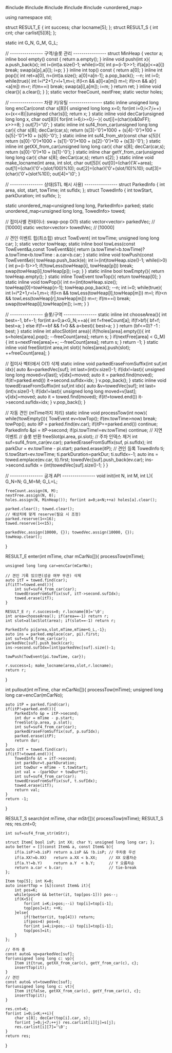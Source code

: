 #include <cstdio>
#include <cstring>
#include <vector>
#include <algorithm>
#include <unordered_map>

using namespace std;

struct RESULT_E { int success; char locname[5]; };
struct RESULT_S { int cnt; char carlist[5][8]; };

static int G_N, G_M, G_L;

// ---------------- 구역/슬롯 관리 ----------------
struct MinHeap {
    vector<int> a;
    inline bool empty() const { return a.empty(); }
    inline void push(int x){
        a.push_back(x);
        int i=(int)a.size()-1;
        while(i>0){
            int p=(i-1)>>1; if(a[p]<=a[i]) break;
            swap(a[p],a[i]); i=p;
        }
    }
    inline int top() const { return a[0]; }
    inline int pop(){
        int ret=a[0], n=(int)a.size();
        a[0]=a[n-1]; a.pop_back(); --n;
        int i=0;
        while(true){
            int l=i*2+1,r=l+1,m=i;
            if(l<n && a[l]<a[m]) m=l;
            if(r<n && a[r]<a[m]) m=r;
            if(m==i) break;
            swap(a[i],a[m]); i=m;
        }
        return ret;
    }
    inline void clear(){ a.clear(); }
};
static vector<int> freeCount, nextFree;
static vector<MinHeap> holes;

// ---------------- 차량 키/유틸 ----------------
static inline unsigned long long encCar(const char s[8]){
    unsigned long long x=0; for(int i=0;i<7;i++) x=(x<<8)|(unsigned char)s[i]; return x;
}
static inline void decCar(unsigned long long x, char out[8]){
    for(int i=6;i>=0;i--){ out[i]=(char)(x&0xFF); x>>=8; } out[7]='\0';
}
static inline int suf4_from_car(unsigned long long car){
    char s[8]; decCar(car,s);
    return (s[3]-'0')*1000 + (s[4]-'0')*100 + (s[5]-'0')*10 + (s[6]-'0');
}
static inline int suf4_from_str(const char s[5]){
    return (s[0]-'0')*1000 + (s[1]-'0')*100 + (s[2]-'0')*10 + (s[3]-'0');
}
static inline int getXX_from_car(unsigned long long car){
    char s[8]; decCar(car,s);
    return (s[0]-'0')*10 + (s[1]-'0');
}
static inline char getY_from_car(unsigned long long car){
    char s[8]; decCar(car,s);
    return s[2];
}
static inline void make_locname(int area, int slot, char out[5]){
    out[0]=(char)('A'+area);
    out[1]=(char)('0'+(slot/100)%10);
    out[2]=(char)('0'+(slot/10)%10);
    out[3]=(char)('0'+(slot%10));
    out[4]='\0';
}

// ---------------- 상태(STL 해시 사용) ----------------
struct ParkedInfo { int area, slot, start, towTime; int sufIdx; };
struct TowedInfo  { int towStart, parkDuration;     int sufIdx;  };

static unordered_map<unsigned long long, ParkedInfo> parked;
static unordered_map<unsigned long long, TowedInfo>  towed;

// 접미사별 컨테이너: swap-pop O(1)
static vector<vector<unsigned long long>> parkedVec; // [10000]
static vector<vector<unsigned long long>> towedVec;  // [10000]

// 견인 이벤트 힙(최소힙)
struct TowEvent{ int towTime; unsigned long long car; };
static vector<TowEvent> towHeap;
static inline bool towLess(const TowEvent&a,const TowEvent&b){
    return (a.towTime!=b.towTime)? a.towTime<b.towTime : a.car<b.car;
}
static inline void towPush(const TowEvent&e){
    towHeap.push_back(e); int i=(int)towHeap.size()-1;
    while(i>0){ int p=(i-1)>>1; if(!towLess(towHeap[i], towHeap[p])) break; swap(towHeap[i],towHeap[p]); i=p; }
}
static inline bool towEmpty(){ return towHeap.empty(); }
static inline TowEvent towTop(){ return towHeap[0]; }
static inline void towPop(){
    int n=(int)towHeap.size();
    towHeap[0]=towHeap[n-1]; towHeap.pop_back(); --n;
    int i=0;
    while(true){
        int l=i*2+1,r=l+1,m=i;
        if(l<n && towLess(towHeap[l],towHeap[m])) m=l;
        if(r<n && towLess(towHeap[r],towHeap[m])) m=r;
        if(m==i) break;
        swap(towHeap[i],towHeap[m]); i=m;
    }
}

// ---------------- 슬롯/구역 ----------------
static inline int chooseArea(){
    int best=-1, bf=-1;
    for(int a=0;a<G_N;++a){
        int f=freeCount[a];
        if(f>bf){ bf=f; best=a; }
        else if(f==bf && f>0 && a<best){ best=a; }
    }
    return (bf<=0)? -1 : best;
}
static inline int allocSlot(int area){
    if(!holes[area].empty()){ int s=holes[area].pop(); --freeCount[area]; return s; }
    if(nextFree[area] < G_M){ int s=nextFree[area]++; --freeCount[area]; return s; }
    return -1;
}
static inline void freeSlot(int area,int slot){ holes[area].push(slot); ++freeCount[area]; }

// 접미사 벡터에서 O(1) 삭제
static inline void parkedEraseFromSuffix(int suf,int idx){
    auto &v=parkedVec[suf]; int last=(int)v.size()-1;
    if(idx!=last){
        unsigned long long moved=v[last];
        v[idx]=moved;
        auto it = parked.find(moved);
        if(it!=parked.end()) it->second.sufIdx=idx;
    }
    v.pop_back();
}
static inline void towedEraseFromSuffix(int suf,int idx){
    auto &v=towedVec[suf]; int last=(int)v.size()-1;
    if(idx!=last){
        unsigned long long moved=v[last];
        v[idx]=moved;
        auto it = towed.find(moved);
        if(it!=towed.end()) it->second.sufIdx=idx;
    }
    v.pop_back();
}

// 자동 견인 (mTime까지 처리)
static inline void processTow(int now){
    while(!towEmpty()){
        TowEvent ev=towTop(); if(ev.towTime>now) break; towPop();
        auto itP = parked.find(ev.car);
        if(itP==parked.end()) continue;
        ParkedInfo &pi = itP->second;
        if(pi.towTime!=ev.towTime) continue; // 지연 이벤트
        // 슬롯 반환
        freeSlot(pi.area, pi.slot);
        // 주차 인덱스 제거
        int suf=suf4_from_car(ev.car);
        parkedEraseFromSuffix(suf, pi.sufIdx);
        int parkDur = ev.towTime - pi.start;
        parked.erase(itP);
        // 견인 등록
        TowedInfo ti; ti.towStart=ev.towTime; ti.parkDuration=parkDur; ti.sufIdx=-1;
        auto ins = towed.emplace(ev.car, ti).first;
        towedVec[suf].push_back(ev.car);
        ins->second.sufIdx = (int)towedVec[suf].size()-1;
    }
}

// ---------------- 공개 API ----------------
void init(int N, int M, int L){
    G_N=N; G_M=M; G_L=L;

    freeCount.assign(N, M);
    nextFree.assign(N, 0);
    holes.assign(N, MinHeap()); for(int a=0;a<N;++a) holes[a].clear();

    parked.clear(); towed.clear();
    // 예상치에 맞게 reserve(필요 시 조정)
    parked.reserve(1<<16);
    towed.reserve(1<<15);

    parkedVec.assign(10000, {}); towedVec.assign(10000, {});
    towHeap.clear();
}

RESULT_E enter(int mTime, char mCarNo[]){
    processTow(mTime);

    unsigned long long car=encCar(mCarNo);

    // 견인 기록 있으면(성공 여부 무관) 삭제
    auto itT = towed.find(car);
    if(itT!=towed.end()){
        int suf=suf4_from_car(car);
        towedEraseFromSuffix(suf, itT->second.sufIdx);
        towed.erase(itT);
    }

    RESULT_E r; r.success=0; r.locname[0]='\0';
    int area=chooseArea(); if(area==-1) return r;
    int slot=allocSlot(area); if(slot==-1) return r;

    ParkedInfo pi{area,slot,mTime,mTime+G_L,-1};
    auto ins = parked.emplace(car, pi).first;
    int suf=suf4_from_car(car);
    parkedVec[suf].push_back(car);
    ins->second.sufIdx=(int)parkedVec[suf].size()-1;

    towPush(TowEvent{pi.towTime, car});

    r.success=1; make_locname(area,slot,r.locname);
    return r;
}

int pullout(int mTime, char mCarNo[]){
    processTow(mTime);
    unsigned long long car=encCar(mCarNo);

    auto itP = parked.find(car);
    if(itP!=parked.end()){
        ParkedInfo &p = itP->second;
        int dur = mTime - p.start;
        freeSlot(p.area, p.slot);
        int suf=suf4_from_car(car);
        parkedEraseFromSuffix(suf, p.sufIdx);
        parked.erase(itP);
        return dur;
    }
    auto itT = towed.find(car);
    if(itT!=towed.end()){
        TowedInfo &t = itT->second;
        int parkDur=t.parkDuration;
        int towDur = mTime - t.towStart;
        int val = -(parkDur + towDur*5);
        int suf=suf4_from_car(car);
        towedEraseFromSuffix(suf, t.sufIdx);
        towed.erase(itT);
        return val;
    }
    return -1;
}

RESULT_S search(int mTime, char mStr[]){
    processTow(mTime);
    RESULT_S res; res.cnt=0;

    int suf=suf4_from_str(mStr);

    struct Item{ bool isP; int XX; char Y; unsigned long long car; };
    auto better = [](const Item& a, const Item& b){
        if(a.isP!=b.isP) return a.isP && !b.isP; // 주차중 우선
        if(a.XX!=b.XX)   return a.XX < b.XX;     // XX 오름차순
        if(a.Y!=b.Y)     return a.Y  < b.Y;      // Y 오름차순
        return a.car < b.car;                    // tie-break
    };

    Item top[5]; int K=0;
    auto insertTop = [&](const Item& it){
        int pos=K;
        while(pos>0 && better(it, top[pos-1])) pos--;
        if(K<5){
            for(int i=K;i>pos;--i) top[i]=top[i-1];
            top[pos]=it; ++K;
        }else{
            if(!better(it, top[4])) return;
            if(pos>4) pos=4;
            for(int i=4;i>pos;--i) top[i]=top[i-1];
            top[pos]=it;
        }
    };

    // 주차 중
    const auto& vp=parkedVec[suf];
    for(unsigned long long c: vp){
        Item it{true, getXX_from_car(c), getY_from_car(c), c};
        insertTop(it);
    }
    // 견인
    const auto& vt=towedVec[suf];
    for(unsigned long long c: vt){
        Item it{false, getXX_from_car(c), getY_from_car(c), c};
        insertTop(it);
    }

    res.cnt=K;
    for(int i=0;i<K;++i){
        char s[8]; decCar(top[i].car, s);
        for(int j=0;j<7;++j) res.carlist[i][j]=s[j];
        res.carlist[i][7]='\0';
    }
    return res;
}